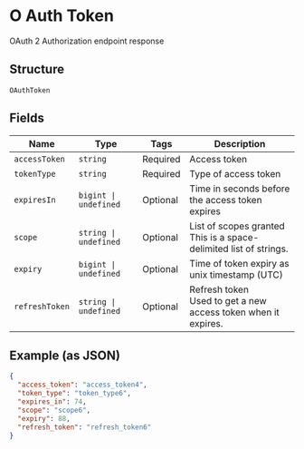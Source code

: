 
# O Auth Token

OAuth 2 Authorization endpoint response

## Structure

`OAuthToken`

## Fields

| Name | Type | Tags | Description |
|  --- | --- | --- | --- |
| `accessToken` | `string` | Required | Access token |
| `tokenType` | `string` | Required | Type of access token |
| `expiresIn` | `bigint \| undefined` | Optional | Time in seconds before the access token expires |
| `scope` | `string \| undefined` | Optional | List of scopes granted<br>This is a space-delimited list of strings. |
| `expiry` | `bigint \| undefined` | Optional | Time of token expiry as unix timestamp (UTC) |
| `refreshToken` | `string \| undefined` | Optional | Refresh token<br>Used to get a new access token when it expires. |

## Example (as JSON)

```json
{
  "access_token": "access_token4",
  "token_type": "token_type6",
  "expires_in": 74,
  "scope": "scope6",
  "expiry": 88,
  "refresh_token": "refresh_token6"
}
```

